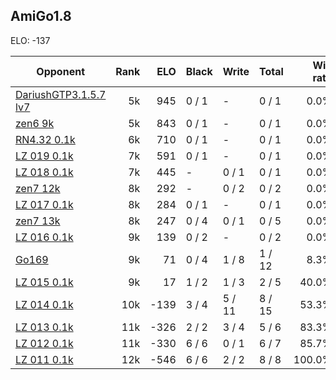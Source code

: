 ## AmiGo1.8 ##

ELO: -137

Opponent | Rank | ELO | Black | Write | Total | Win rate
---------|-----:|----:|-------|-------|-------|-------:
[DariushGTP3.1.5.7 lv7](DariushGTP3.1.5.7%20lv7.md) | 5k | 945 | 0 / 1 | - | 0 / 1 | 0.0%
[zen6 9k](zen6%209k.md) | 5k | 843 | 0 / 1 | - | 0 / 1 | 0.0%
[RN4.32 0.1k](RN4.32%200.1k.md) | 6k | 710 | 0 / 1 | - | 0 / 1 | 0.0%
[LZ 019 0.1k](LZ%20019%200.1k.md) | 7k | 591 | 0 / 1 | - | 0 / 1 | 0.0%
[LZ 018 0.1k](LZ%20018%200.1k.md) | 7k | 445 | - | 0 / 1 | 0 / 1 | 0.0%
[zen7 12k](zen7%2012k.md) | 8k | 292 | - | 0 / 2 | 0 / 2 | 0.0%
[LZ 017 0.1k](LZ%20017%200.1k.md) | 8k | 284 | 0 / 1 | - | 0 / 1 | 0.0%
[zen7 13k](zen7%2013k.md) | 8k | 247 | 0 / 4 | 0 / 1 | 0 / 5 | 0.0%
[LZ 016 0.1k](LZ%20016%200.1k.md) | 9k | 139 | 0 / 2 | - | 0 / 2 | 0.0%
[Go169](Go169.md) | 9k | 71 | 0 / 4 | 1 / 8 | 1 / 12 | 8.3%
[LZ 015 0.1k](LZ%20015%200.1k.md) | 9k | 17 | 1 / 2 | 1 / 3 | 2 / 5 | 40.0%
[LZ 014 0.1k](LZ%20014%200.1k.md) | 10k | -139 | 3 / 4 | 5 / 11 | 8 / 15 | 53.3%
[LZ 013 0.1k](LZ%20013%200.1k.md) | 11k | -326 | 2 / 2 | 3 / 4 | 5 / 6 | 83.3%
[LZ 012 0.1k](LZ%20012%200.1k.md) | 11k | -330 | 6 / 6 | 0 / 1 | 6 / 7 | 85.7%
[LZ 011 0.1k](LZ%20011%200.1k.md) | 12k | -546 | 6 / 6 | 2 / 2 | 8 / 8 | 100.0%
